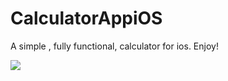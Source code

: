 # CalculatorAppiOS

A simple , fully functional, calculator for ios. Enjoy!

![](https://media.giphy.com/media/lDVdkcaLfGRkCKuS9m/giphy.gif)
